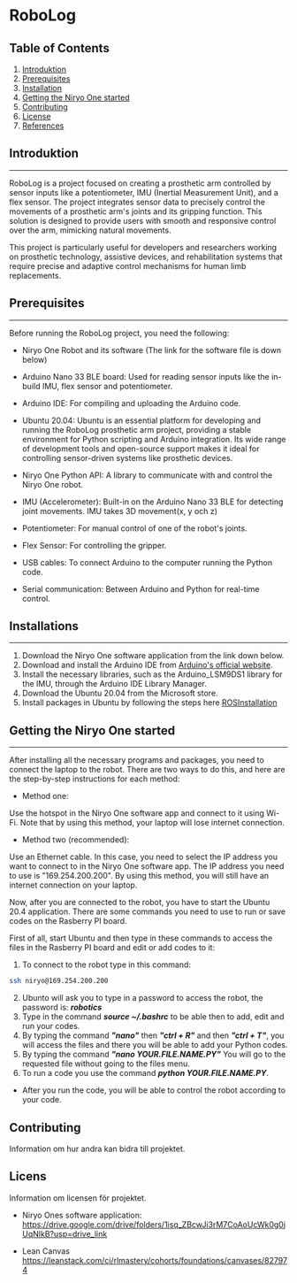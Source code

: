 # RoboLog


## Table of Contents

1. [Introduktion](#Introduktion)
2. [Prerequisites](#prerequisites)
3. [Installation](#installation)
4. [Getting the Niryo One started](#Getting_the_Niryo_One_started)
5. [Contributing](#contributing)
6. [License](#license)
7. [References](#references)

## Introduktion
-------------------
RoboLog is a project focused on creating a prosthetic arm controlled by sensor inputs like a potentiometer, IMU (Inertial Measurement Unit), and a flex sensor. The project integrates sensor data to precisely control the movements of a prosthetic arm's joints and its gripping function. This solution is designed to provide users with smooth and responsive control over the arm, mimicking natural movements.

This project is particularly useful for developers and researchers working on prosthetic technology, assistive devices, and rehabilitation systems that require precise and adaptive control mechanisms for human limb replacements.

## Prerequisites
------------------
Before running the RoboLog project, you need the following:

- Niryo One Robot and its software (The link for the software file is down below)

- Arduino Nano 33 BLE board: Used for reading sensor inputs like the in-build IMU, flex sensor and potentiometer.

- Arduino IDE: For compiling and uploading the Arduino code.

- Ubuntu 20.04: Ubuntu is an essential platform for developing and running the RoboLog prosthetic arm project, providing a stable environment for Python scripting and Arduino integration. Its wide range of development tools and open-source support makes it ideal for controlling sensor-driven systems like prosthetic devices. 

- Niryo One Python API: A library to communicate with and control the Niryo One robot.

- IMU (Accelerometer): Built-in on the Arduino Nano 33 BLE for detecting joint movements. IMU takes 3D movement(x, y och z)

- Potentiometer: For manual control of one of the robot's joints.

- Flex Sensor: For controlling the gripper.

- USB cables: To connect Arduino to the computer running the Python code.

- Serial communication: Between Arduino and Python for real-time control.

## Installations
------------------
1. Download the Niryo One software application from the link down below.
2. Download and install the Arduino IDE from [Arduino's official website](https://www.arduino.cc/en/software).
3. Install the necessary libraries, such as the Arduino_LSM9DS1 library for the IMU, through the Arduino IDE Library Manager.
4. Download the Ubuntu 20.04 from the Microsoft store.
5. Install packages in Ubuntu by following the steps here [ROSInstallation](ROSInstallation)


## Getting the Niryo One started
--------------------------------------
After installing all the necessary programs and packages, you need to connect the laptop to the robot. There are two ways to do this, and here are the step-by-step instructions for each method:

- Method one:

Use the hotspot in the Niryo One software app and connect to it using Wi-Fi. Note that by using this method, your laptop will lose internet connection.

- Method two (recommended):

Use an Ethernet cable. In this case, you need to select the IP address you want to connect to in the Niryo One software app. The IP address you need to use is "169.254.200.200". By using this method, you will still have an internet connection on your laptop.

Now, after you are connected to the robot, you have to start the Ubuntu 20.4 application. There are some commands you need to use to run or save codes on the Rasberry PI board.

First of all, start Ubuntu and then type in these commands to access the files in the Rasberry PI board and edit or add codes to it:
1.  To connect to the robot type in this command:
```bash
ssh niryo@169.254.200.200
```

2. Ubunto will ask you to type in a password to access the robot, the password is: ***robotics***
3. Type in the command ***source ~/.bashrc*** to be able then to add, edit and run your codes.
4. By typing the command ***"nano"*** then ***"ctrl + R"*** and then ***"ctrl + T"***, you will access the files and there you will be able to add your Python codes.
5. By typing the command ***"nano YOUR.FILE.NAME.PY"*** You will go to the requested file without going to the files menu.
6. To run a code you use the command ***python YOUR.FILE.NAME.PY***.

- After you run the code, you will be able to control the robot according to your code. 


## Contributing
Information om hur andra kan bidra till projektet.

## Licens
Information om licensen för projektet.



-  Niryo Ones software application:
https://drive.google.com/drive/folders/1isq_ZBcwJi3rM7CoAoUcWk0g0jUqNlkB?usp=drive_link

- Lean Canvas
https://leanstack.com/ci/rlmastery/cohorts/foundations/canvases/827974
